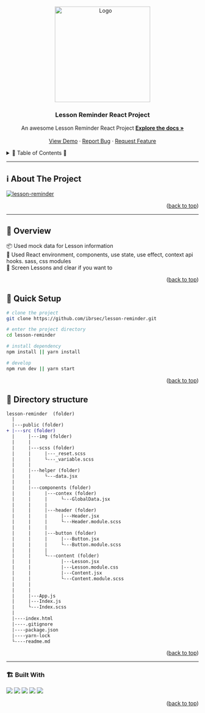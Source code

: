<a name="readme-top"></a>
 
 
<!-- PROJECT LOGO -->
<br />
<div align="center">
  <a href="https://github.com/ibrsec/lesson-reminder/">
    <img src="./src/img/logo.png" alt="Logo" width="250"   >
  </a>

  <h3 align="center">Lesson Reminder React Project</h3>

  <p align="center">
    An awesome Lesson Reminder React Project
    <a href="https://github.com/ibrsec/lesson-reminder"><strong>Explore the docs »</strong></a>
    <br />
    <br />
    <a href="https://simple-lesson-reminder-a6j2.vercel.app/">View Demo</a>
    ·
    <a href="https://github.com/ibrsec/lesson-reminder/issues">Report Bug</a>
    ·
    <a href="https://github.com/ibrsec/lesson-reminder/issues">Request Feature</a>
  </p>
</div>



<!-- TABLE OF CONTENTS -->
<details>
  <summary>📎 Table of Contents 📎 </summary>
  <ol>
    <li><a href="#about-the-project">About The Project</a></li>
     <!-- <li><a href="#figma">Figma</a></li> -->
     <li><a href="#overview">Overview</a></li>
     <li><a href="#quick-setup">Quick Setup</a></li>
     <li><a href="#directory-structure">Directory structure</a></li>
     <li><a href="#built-with">Built With</a></li>
    <!-- <li>
      <a href="#getting-started">Getting Started</a>
      <ul>
        <li><a href="#prerequisites">Prerequisites</a></li>
        <li><a href="#installation">Installation</a></li>
      </ul>
    </li>
    <li><a href="#usage">Usage</a></li>
    <li><a href="#roadmap">Roadmap</a></li>
    <li><a href="#contributing">Contributing</a></li>
    <li><a href="#license">License</a></li>
    <li><a href="#contact">Contact</a></li>
    <li><a href="#acknowledgments">Acknowledgments</a></li> -->

    
  </ol>
</details>





---

<!-- ABOUT THE PROJECT -->
<a name="about-the-project"></a>
## ℹ️ About The Project

[![lesson-reminder](./src/img/project.gif)](https://simple-lesson-reminder-a6j2.vercel.app/)




<p align="right">(<a href="#readme-top">back to top</a>)</p>


---

<!-- ## Figma 

<a href="https://www.figma.com/file/ePyCHKsx2ODB32uLgyUEEd/bootstrap-home-page?type=design&node-id=0%3A1&mode=design&t=edDzadCB9Ev5FS1a-1">Figma Link</a>  

  <p align="right">(<a href="#readme-top">back to top</a>)</p>




--- -->
<a name="overview"></a>
## 👀 Overview

📦 Used mock data for Lesson information </br>
🎯 Used React environment, components, use state, use effect, context api hooks. sass, css modules  </br>
💪 Screen Lessons and clear if you want to</br>
<!-- 🌱 ÷Screen and search the Legends on the app</br> -->
<!-- 🔩 Shopping cart includes checkout feature   </br> -->
<!-- 💪   </br> -->
<!-- 🐞 Check the finished tasks   </br> -->
<!-- 🖥 Easy to implement multiple windows   -->


<p align="right">(<a href="#readme-top">back to top</a>)</p>


<a name="quick-setup"></a>
## 🛫 Quick Setup

```sh
# clone the project
git clone https://github.com/ibrsec/lesson-reminder.git

# enter the project directory
cd lesson-reminder

# install dependency
npm install || yarn install

# develop
npm run dev || yarn start
```

<p align="right">(<a href="#readme-top">back to top</a>)</p>


<!-- ## 🐞 Debug

![lesson-reminder.gif](/lesson-reminder.gif) -->








<a name="directory-structure"></a>
## 📂 Directory structure 

```diff
lesson-reminder  (folder)
  |          
  |---public (folder)
+ |---src (folder)
  |     |---img (folder) 
  |     |
  |     |---scss (folder) 
  |     |     |---_reset.scss  
  |     |     └---_variable.scss
  |     |  
  |     |---helper (folder)
  |     |     └---data.jsx   
  |     |  
  |     |---components (folder)
  |     |     |---contex (folder)
  |     |     |     └---GlobalData.jsx
  |     |     |    
  |     |     |---header (folder)
  |     |     |     |---Header.jsx
  |     |     |     └---Header.module.scss
  |     |     |    
  |     |     |---button (folder)
  |     |     |     |---Button.jsx
  |     |     |     └---Button.module.scss
  |     |     |    
  |     |     └---content (folder)
  |     |           |---Lesson.jsx
  |     |           |---Lesson.module.css
  |     |           |---Content.jsx
  |     |           └---Content.module.scss 
  |     |         
  |     |
  |     |---App.js 
  |     |---Index.js
  |     └---Index.scss
  |     
  |----index.html    
  |----.gitignore   
  |----package.json
  |----yarn-lock
  └----readme.md 
```

<p align="right">(<a href="#readme-top">back to top</a>)</p>

---

<a name="built-with"></a>
### 🏗️ Built With

 
<!-- https://dev.to/envoy_/150-badges-for-github-pnk  search skills-->

 <img src="https://img.shields.io/badge/HTML-239120?style=for-the-badge&logo=html5&logoColor=white">
 <img src="https://img.shields.io/badge/CSS-239120?&style=for-the-badge&logo=css3&logoColor=white&color=red"> 
 <img src="https://img.shields.io/badge/JavaScript-F7DF1E?style=for-the-badge&logo=javascript&logoColor=black"> 
 <!-- <img src="https://img.shields.io/badge/Bootstrap-563D7C?style=for-the-badge&logo=bootstrap&logoColor=white">  -->
 <img src="https://img.shields.io/badge/Sass-CC6699?style=for-the-badge&logo=sass&logoColor=white"> 
 <!-- <img src="https://img.shields.io/badge/Vite-AB4BFE?style=for-the-badge&logo=vite&logoColor=FFC920">  -->
 <img src="https://img.shields.io/badge/React-20232A?style=for-the-badge&logo=react&logoColor=61DAFB"> 
 




<p align="right">(<a href="#readme-top">back to top</a>)</p>


